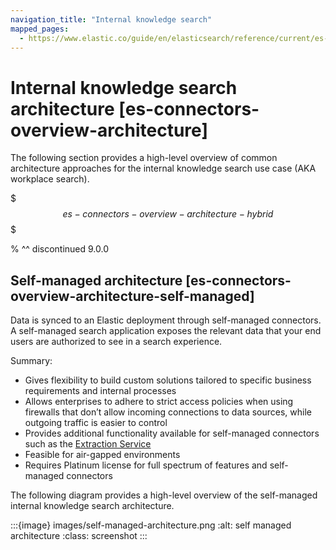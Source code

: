 ```yaml
---
navigation_title: "Internal knowledge search"
mapped_pages:
  - https://www.elastic.co/guide/en/elasticsearch/reference/current/es-connectors-overview-architecture.html
---
```


# Internal knowledge search architecture [es-connectors-overview-architecture]


The following section provides a high-level overview of common architecture approaches for the internal knowledge search use case (AKA workplace search).


$$$es-connectors-overview-architecture-hybrid$$$

% ^^ discontinued 9.0.0


## Self-managed architecture [es-connectors-overview-architecture-self-managed]

Data is synced to an Elastic deployment through self-managed connectors. A self-managed search application exposes the relevant data that your end users are authorized to see in a search experience.

Summary:

* Gives flexibility to build custom solutions tailored to specific business requirements and internal processes
* Allows enterprises to adhere to strict access policies when using firewalls that don’t allow incoming connections to data sources, while outgoing traffic is easier to control
* Provides additional functionality available for self-managed connectors such as the [Extraction Service](/reference/search-connectors/es-connectors-content-extraction.md#es-connectors-content-extraction-local)
* Feasible for air-gapped environments
* Requires Platinum license for full spectrum of features and self-managed connectors

The following diagram provides a high-level overview of the self-managed internal knowledge search architecture.

:::{image} images/self-managed-architecture.png
:alt: self managed architecture
:class: screenshot
:::

